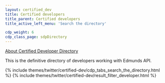 ```yaml
---
layout: certified_dev
title: Certified developers
title_parent: Certified developers
title_active_left_menu: 'Search the directory'

cdp_weight: 6
cdp_class_page: sdpDirectory
---
```



<a href="#myModal" role="button" class="btn linkAboutSDP" data-toggle="modal" title="About Certified Developer Directory">About Certified Developer Directory</a>
 



<p>This is the definitive directory of developers working with Edmunds API.
</p>




{% include themes/twitter/certified-dev/cdp_tabs_search_the_directory.html %}
{% include themes/twitter/certified-dev/result_filter_developer.html %}